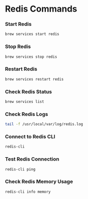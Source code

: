 # **Redis Commands**

### **Start Redis**
```bash
brew services start redis
```

### **Stop Redis**
```bash
brew services stop redis
```

### **Restart Redis**
```bash
brew services restart redis
```

### **Check Redis Status**
```bash
brew services list
```

### **Check Redis Logs**
```bash
tail -f /usr/local/var/log/redis.log
```

### **Connect to Redis CLI**
```bash
redis-cli
```

### **Test Redis Connection**
```bash
redis-cli ping
```

### **Check Redis Memory Usage**
```bash
redis-cli info memory
```